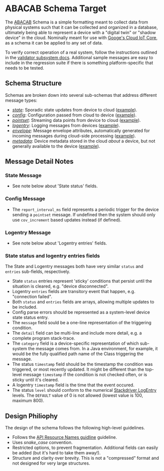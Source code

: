 # ABACAB Schema Target

The [ABACAB](https://www.youtube.com/watch?v=QbjfesCI254) Schema is a simple
formatting meant to collect data from physical systems such that it can be collected and
organized in a database, ultimately being able to represent a device with a "digital twin"
or "shadow device" in the cloud. Nominally meant for use with
[Googe's Cloud IoT Core](https://cloud.google.com/iot/docs/), as a schema it can be
applied to any set of data.

To verify correct operation of a real system, follow the instructions outlined in the
[validator subsystem docs](../../../docs/validator.md). Additional sample messages are
easy to include in the regression suite if there is something platform-specific that needs
to be tested.

## Schema Structure

Schemas are broken down into several sub-schemas that address different message types:
* [<em>state</em>](state.json):
Sporadic state updates from device to cloud ([example](state.tests/example.json)).
* [<em>config</em>](config.json):
Configuration passed from cloud to device ([example](config.tests/example.json)).
* [<em>pointset</em>](pointset.json):
Streaming data points from device to cloud ([example](pointset.tests/example.json)).
* [<em>logentry</em>](logentry.json):
Logging messages from devices ([example](logentry.tests/example.json)).
* [<em>envelope</em>](envelope.json):
Message envelope attributes, automatically generated for incoming messages during cloud-side processing ([example](envelope.tests/example.json)).
* [<em>metadata</em>](metadata.json):
Device metadata stored in the cloud _about_ a device, but not generally available to the device ([example](metadata.tests/example.json)).

## Message Detail Notes

### State Message

* See note below about 'State status' fields.

### Config Message

* The `report_interval_ms` field represents a periodic trigger for the device sending a `pointset`
message. If undefined then the system should only use `cov_increment` based updates instead (if defined).

### Logentry Message

* See note below about 'Logentry entries' fields.

### State status and logentry entries fields

The State and Logentry messages both have very similar `status` and `entries` sub-fields, respectively.
* State `status` entries represent 'sticky' conditions that persist until the situation is cleared,
e.g. "device disconnected".
* Logentry `entries` fields are transitory event that happen, e.g. "connection failed".
* Both `status` and `entries` fields are arrays, allowing multiple updates to be included.
* Config parse errors should be represented as a system-level device state status entry.
* The `message` field sould be a one-line representation of the triggering condition.
* The `detail` field can be multi-line and include more detail, e.g. a complete program stack-trace.
* The `category` field is a device-specific representation of which sub-system the message comes from. In
a Java environment, for example, it would be the fully qualified path name of the Class triggering the message.
* The status `timestamp` field should be the timestamp the condition was triggered, or most recently updated. It might
be different than the top-level message `timestamp` if the condition is not checked often, or is sticky until
it's cleared.
* A logentry `timestamp` field is the time that the event occured.
* The status `level` should conform to the numerical
[Stackdriver LogEntry](https://cloud.google.com/logging/docs/reference/v2/rest/v2/LogEntry#logseverity)
levels. The `DEFAULT` value of 0 is not allowed (lowest value is 100, maximum 800).

## Design Philiophy

The design of the schema follows the following high-level guidelines.

* Follows the [API Resource Names guidline](https://cloud.google.com/apis/design/resource_names) guideline.
* Uses <em>snake_case</em> convention.
* Restricted options, to prevent fragmentation. Additional fields can easily be added
(but it's hard to take them away!).
* Structure and clarity over brevity. This is not a "compressed" format and not designed for very large structures.
